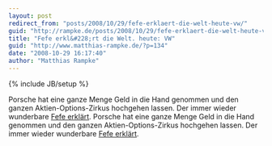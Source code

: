 ```yaml
---
layout: post
redirect_from: "posts/2008/10/29/fefe-erklaert-die-welt-heute-vw/"
guid: "http://rampke.de/posts/2008/10/29/fefe-erklaert-die-welt-heute-vw/"
title: "Fefe erkl&#228;rt die Welt. heute: VW"
guid: "http://www.matthias-rampke.de/?p=134"
date: "2008-10-29 16:17:40"
author: "Matthias Rampke"
---
```

{% include JB/setup %}

Porsche hat eine ganze Menge Geld in die Hand genommen und den ganzen Aktien-Options-Zirkus hochgehen lassen. Der immer wieder wunderbare <a href="http://blog.fefe.de/?ts=b7f96e23">Fefe erkl&auml;rt</a>.
Porsche hat eine ganze Menge Geld in die Hand genommen und den ganzen Aktien-Options-Zirkus hochgehen lassen. Der immer wieder wunderbare <a href="http://blog.fefe.de/?ts=b7f96e23">Fefe erkl&auml;rt</a>.

